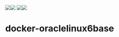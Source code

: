 [![](https://images.microbadger.com/badges/image/babim/oraclelinux6base.svg)](https://microbadger.com/images/babim/oraclelinux6base "Get your own image badge on microbadger.com")[![](https://images.microbadger.com/badges/version/babim/oraclelinux6base.svg)](https://microbadger.com/images/babim/oraclelinux6base "Get your own version badge on microbadger.com")
[![](https://images.microbadger.com/badges/image/babim/oraclelinux6base:ssh.svg)](https://microbadger.com/images/babim/oraclelinux6base:ssh "Get your own image badge on microbadger.com")[![](https://images.microbadger.com/badges/version/babim/oraclelinux6base:ssh.svg)](https://microbadger.com/images/babim/oraclelinux6base:ssh "Get your own version badge on microbadger.com")

# docker-oraclelinux6base
